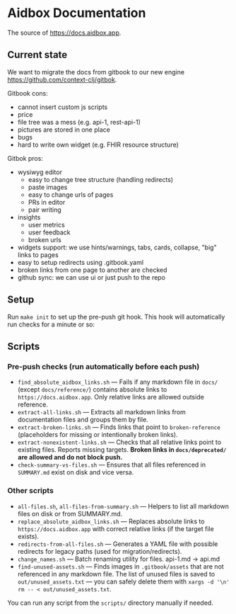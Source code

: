# Aidbox Documentation
The source of https://docs.aidbox.app.


## Current state
We want to migrate the docs from gitbook to our new engine https://github.com/context-clj/gitbok.

Gitbook cons:
- cannot insert custom js scripts
- price
- file tree was a mess (e.g. api-1, rest-api-1)
- pictures are stored in one place
- bugs
- hard to write own widget (e.g. FHIR resource structure)

Gitbok pros:
- wysiwyg editor
    - easy to change tree structure (handling redirects)
    - paste images
    - easy to change urls of pages
    - PRs in editor
    - pair writing
- insights
    - user metrics
    - user feedback 
    - broken urls
- widgets support: we use hints/warnings, tabs, cards, collapse, "big" links to pages
- easy to setup redirects using .gitbook.yaml
- broken links from one page to another are checked
- github sync: we can use ui or just push to the repo

## Setup

Run `make init` to set up the pre-push git hook. This hook will automatically run checks for a minute or so:

## Scripts

### Pre-push checks (run automatically before each push)

- `find_absolute_aidbox_links.sh` — Fails if any markdown file in `docs/` (except `docs/reference/`) contains absolute links to `https://docs.aidbox.app`. Only relative links are allowed outside reference.
- `extract-all-links.sh` — Extracts all markdown links from documentation files and groups them by file.
- `extract-broken-links.sh` — Finds links that point to `broken-reference` (placeholders for missing or intentionally broken links).
- `extract-nonexistent-links.sh` — Checks that all relative links point to existing files. Reports missing targets. **Broken links in `docs/deprecated/` are allowed and do not block push.**
- `check-summary-vs-files.sh` — Ensures that all files referenced in `SUMMARY.md` exist on disk and vice versa.

### Other scripts

- `all-files.sh`, `all-files-from-summary.sh` — Helpers to list all markdown files on disk or from SUMMARY.md.
- `replace_absolute_aidbox_links.sh` — Replaces absolute links to `https://docs.aidbox.app` with correct relative links (if the target file exists).
- `redirects-from-all-files.sh` — Generates a YAML file with possible redirects for legacy paths (used for migration/redirects).
- `change_names.sh` — Batch renaming utility for files. api-1.md -> api.md
- `find-unused-assets.sh` — Finds images in `.gitbook/assets` that are not referenced in any markdown file. The list of unused files is saved to `out/unused_assets.txt` — you can safely delete them with `xargs -d '\n' rm -- < out/unused_assets.txt`.

You can run any script from the `scripts/` directory manually if needed.
